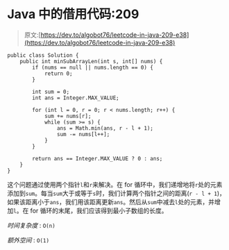 # Java 中的借用代码:209

> 原文:[https://dev.to/algobot76/leetcode-in-java-209-e38](https://dev.to/algobot76/leetcode-in-java-209-e38)

```
public class Solution {
    public int minSubArrayLen(int s, int[] nums) {
        if (nums == null || nums.length == 0) {
            return 0;
        }

        int sum = 0;
        int ans = Integer.MAX_VALUE;

        for (int l = 0, r = 0; r < nums.length; r++) {
            sum += nums[r];
            while (sum >= s) {
                ans = Math.min(ans, r - l + 1);
                sum -= nums[l++];
            }
        }

        return ans == Integer.MAX_VALUE ? 0 : ans;
    }
} 
```

这个问题通过使用两个指针`l`和`r`来解决。在 for 循环中，我们递增地将`r`处的元素添加到`sum`。每当`sum`大于或等于`s`时，我们计算两个指针之间的距离(`r - l + 1`)，如果该距离小于`ans`，我们用该距离更新`ans`。然后从`sum`中减去`l`处的元素，并增加`l`。在 for 循环的末尾，我们应该得到最小子数组的长度。

*时间复杂度* : `O(n)`

*额外空间* : `O(1)`